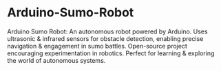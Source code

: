# Arduino-Sumo-Robot
Arduino Sumo Robot: An autonomous robot powered by Arduino. Uses ultrasonic &amp; infrared sensors for obstacle detection, enabling precise navigation &amp; engagement in sumo battles. Open-source project encouraging experimentation in robotics. Perfect for learning &amp; exploring the world of autonomous systems.
